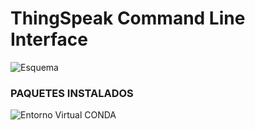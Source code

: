 
# ThingSpeak Command Line Interface
![Esquema](imgs/esquema_final.png)

### PAQUETES INSTALADOS
![Entorno Virtual CONDA](imgs/paquetes_instalados.png)